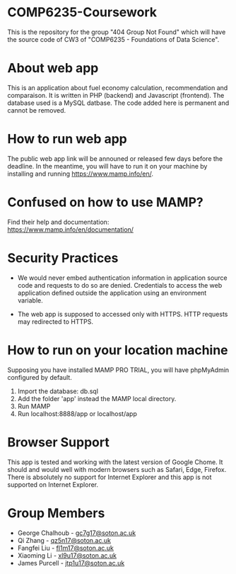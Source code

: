 # COMP6235-Coursework
This is the repository for the group "404 Group Not Found" which will have the source code of CW3 of "COMP6235 - Foundations of Data Science".

# About web app
This is an application about fuel economy calculation, recommendation and comparaison. It is written in PHP (backend) and Javascript (frontend). The database used is a MySQL datbase. The code added here is permanent and cannot be removed. 
 
 # How to run web app
The public web app link will be announed or released few days before the deadline. In the meantime, you will have to run it on your machine by installing and running https://www.mamp.info/en/. 

# Confused on how to use MAMP? 
Find their help and documentation: https://www.mamp.info/en/documentation/
 # Security Practices
 - We would never embed authentication information in application source code and requests to do so are denied.  Credentials to access the web application defined outside the application using an environment variable.
 
 - The web app is supposed to accessed only with HTTPS. HTTP requests may redirected to HTTPS.

 # How to run on your location machine
 
 Supposing you have installed MAMP PRO TRIAL, you will have phpMyAdmin configured by default.  
 
 1. Import the database: db.sql 
 2. Add the folder 'app' instead the MAMP local directory.
 3. Run MAMP 
 4. Run localhost:8888/app or localhost/app 
 
 # Browser Support
 This app is tested and working with the latest version of Google Chome. It should and would well with modern browsers such as Safari, Edge, Firefox. There is absolutely no support for Internet Explorer and this app is not supported on Internet Explorer. 

# Group Members
 - George Chalhoub - gc7g17@soton.ac.uk 
 - Qi Zhang - qz5n17@soton.ac.uk
 - Fangfei Liu - fl1m17@soton.ac.uk
 - Xiaoming Li - xl9u17@soton.ac.uk
 - James Purcell - jtp1u17@soton.ac.uk 
 

